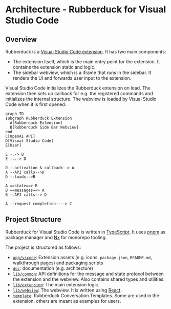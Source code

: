 # Architecture - Rubberduck for Visual Studio Code

## Overview

Rubberduck is a [Visual Studio Code extension](https://code.visualstudio.com/api). It has two main components:

- The extension itself, which is the main entry point for the extension. It contains the extension static and logic.
- The sidebar webview, which is a iframe that runs in the sidebar. It renders the UI and forwards user input to the extension.

Visual Studio Code initializes the Rubberduck extension on load. The extension then sets up callback for e.g. the registered commands and initializes the internal structure. The webview is loaded by Visual Studio Code when it is first opened.

```mermaid
graph TD
subgraph Rubberduck Extension
  A[Rubberduck Extension]
  B[Rubberduck Side Bar Webview]
end
C[OpenAI API]
D[Visual Studio Code]
E[User]

E -.-> B
E -..-> D

D --activation & callback--> A
A --API calls-->D
D --loads-->B

A ==state==> B
B ==messages==> A
B --API calls--> D

A --request completion----> C
```

## Project Structure

Rubberduck for Visual Studio Code is written in [TypeScript](https://www.typescriptlang.org/). It uses [pnpm](https://pnpm.io/) as package manager and [Nx](https://nx.dev/) for monorepo tooling.

The project is structured as follows:

- [`app/vscode`](https://github.com/rubberduck-ai/rubberduck-vscode/tree/main/app/vscode): Extension assets (e.g. icons, `package.json`, `README.md`, walkthrough pages) and packaging scripts
- [`doc`](https://github.com/rubberduck-ai/rubberduck-vscode/tree/main/doc): documentation (e.g. architecture)
- [`lib/common`](https://github.com/rubberduck-ai/rubberduck-vscode/tree/main/lib/common): API definitions for the message and state protocol between the extension and the webview. Also contains shared types and utilities.
- [`lib/extension`](https://github.com/rubberduck-ai/rubberduck-vscode/tree/main/lib/extension): The main extension logic.
- [`lib/webview`](https://github.com/rubberduck-ai/rubberduck-vscode/tree/main/lib/webview): The webview. It is written using [React](https://reactjs.org/).
- [`template`](https://github.com/rubberduck-ai/rubberduck-vscode/tree/main/template): Rubberduck Conversation Templates. Some are used in the extension, others are meant as examples for users.
